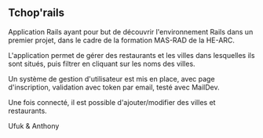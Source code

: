 
## Tchop'rails

Application Rails ayant pour but de découvrir l'environnement Rails dans un premier projet, dans le cadre de la formation MAS-RAD de la HE-ARC. 

L'application permet de gérer des restaurants et les villes dans lesquelles ils sont situés, puis filtrer en cliquant sur les noms des villes. 

Un système de gestion d'utilisateur est mis en place, avec page d'inscription, validation avec token par email, testé avec MailDev. 

Une fois connecté, il est possible d'ajouter/modifier des villes et restaurants. 

Ufuk & Anthony
